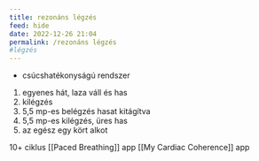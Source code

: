 ```yaml
---
title: rezonáns légzés
feed: hide
date: 2022-12-26 21:04
permalink: /rezonáns légzés
#légzés
---
```


- csúcshatékonyságú rendszer

1. egyenes hát, laza váll és has
2. kilégzés
3. 5,5 mp-es belégzés hasat kitágítva
4. 5,5 mp-es kilégzés, üres has
5. az egész egy kört alkot

10+ ciklus
[[Paced Breathing]] app
[[My Cardiac Coherence]] app